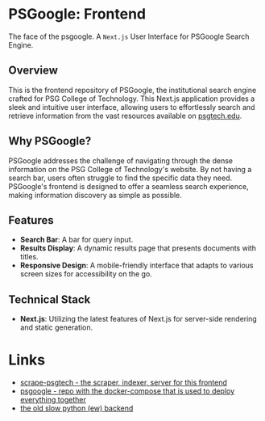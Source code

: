 # PSGoogle: Frontend

The face of the psgoogle.
A `Next.js` User Interface for PSGoogle Search Engine.

## Overview

This is the frontend repository of PSGoogle, the institutional search engine crafted for PSG College of Technology. This Next.js application provides a sleek and intuitive user interface, allowing users to effortlessly search and retrieve information from the vast resources available on [psgtech.edu](https://psgtech.edu).

## Why PSGoogle?

PSGoogle addresses the challenge of navigating through the dense information on the PSG College of Technology's website. By not having a search bar, users often struggle to find the specific data they need. PSGoogle's frontend is designed to offer a seamless search experience, making information discovery as simple as possible.

## Features

- **Search Bar**: A bar for query input.
- **Results Display**: A dynamic results page that presents documents with titles.
- **Responsive Design**: A mobile-friendly interface that adapts to various screen sizes for accessibility on the go.

## Technical Stack

- **Next.js**: Utilizing the latest features of Next.js for server-side rendering and static generation.

# Links

- [scrape-psgtech - the scraper, indexer, server for this frontend](https://github.com/jassuwu/scrape-psgtech)
- [psgoogle - repo with the docker-compose that is used to deploy everything together](https://github.com/jassuwu/psgoogle)
- [the old slow python (ew) backend](https://github.com/jassuwu/psgtechdotedu-scraping)
